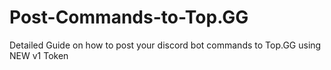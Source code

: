 # Post-Commands-to-Top.GG
Detailed Guide on how to post your discord bot commands to Top.GG using NEW v1 Token 
